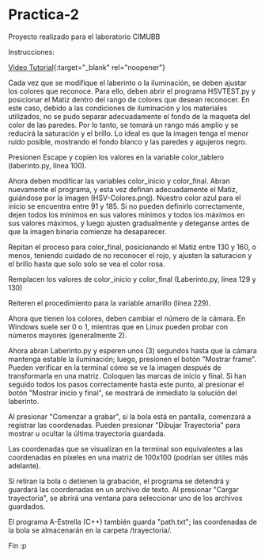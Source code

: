 ﻿# Practica-2

Proyecto realizado para el laboratorio CIMUBB

Instrucciones:


[Video Tutorial](https://drive.google.com/file/d/1-76zE3lkF3FS-7llIcViA66MmUarXBoX/view?usp=sharing){:target="_blank" rel="noopener"}

Cada vez que se modifique el laberinto o la iluminación, se deben ajustar los colores que reconoce. Para ello, deben abrir el programa HSVTEST.py y posicionar el Matiz dentro del rango de colores que desean reconocer. En este caso, debido a las condiciones de iluminación y los materiales utilizados, no se pudo separar adecuadamente el fondo de la maqueta del color de las paredes. Por lo tanto, se tomará un rango más amplio y se reducirá la saturación y el brillo. Lo ideal es que la imagen tenga el menor ruido posible, mostrando el fondo blanco y las paredes y agujeros negro.

Presionen Escape y copien los valores en la variable color_tablero (laberinto.py, línea 100).

Ahora deben modificar las variables color_inicio y color_final. Abran nuevamente el programa, y esta vez definan adecuadamente el Matiz, guiándose por la imagen (HSV-Colores.png). Nuestro color azul para el inicio se encuentra entre 91 y 185. Si no pueden definirlo correctamente, dejen todos los mínimos en sus valores mínimos y todos los máximos en sus valores máximos, y luego ajusten gradualmente y deteganse antes de que la imagen binaria comienze ha desaparecer.

Repitan el proceso para color_final, posicionando el Matiz entre 130 y 160, o menos, teniendo cuidado de no reconocer el rojo, y ajusten la saturacion y el brillo hasta que solo solo se vea el color rosa.

Remplacen los valores de color_inicio y color_final (Laberinto.py, linea 129 y 130)

Reiteren el procedimiento para la variable amarillo (línea 229).

Ahora que tienen los colores, deben cambiar el número de la cámara. En Windows suele ser 0 o 1, mientras que en Linux pueden probar con números mayores (generalmente 2).

Ahora abran Laberinto.py y esperen unos (3) segundos hasta que la cámara mantenga estable la iluminación; luego, presionen el botón "Mostrar frame". Pueden verificar en la terminal cómo se ve la imagen después de transformarla en una matriz. Coloquen las marcas de inicio y final. Si han seguido todos los pasos correctamente hasta este punto, al presionar el botón "Mostrar inicio y final", se mostrará de inmediato la solución del laberinto.

Al presionar "Comenzar a grabar", si la bola está en pantalla, comenzará a registrar las coordenadas. Pueden presionar "Dibujar Trayectoria" para mostrar u ocultar la última trayectoria guardada.

Las coordenadas que se visualizan en la terminal son equivalentes a las coordenadas en píxeles en una matriz de 100x100 (podrían ser útiles más adelante).

Si retiran la bola o detienen la grabación, el programa se detendrá y guardará las coordenadas en un archivo de texto. Al presionar "Cargar trayectoria", se abrirá una ventana para seleccionar uno de los archivos guardados.

El programa A-Estrella (C++) también guarda "path.txt"; las coordenadas de la bola se almacenarán en la carpeta /trayectoria/.

Fin :p

